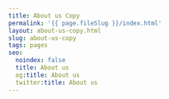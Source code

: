 ```yaml
---
title: About us Copy
permalink: '{{ page.fileSlug }}/index.html'
layout: about-us-copy.html
slug: about-us-copy
tags: pages
seo:
  noindex: false
  title: About us
  og:title: About us
  twitter:title: About us
---
```



